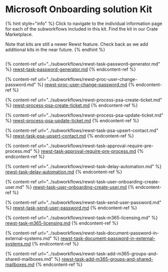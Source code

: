 # Microsoft Onboarding solution Kit

{% hint style="info" %}
Click to navigate to the individual information page for each of the subworkflows included in this kit. Find the kit in our Crate Marketplace.

Note that kits are still a newer Rewst feature. Check back as we add additional kits in the near future.&#x20;
{% endhint %}

<figure><img src="../../../.gitbook/assets/Screenshot 2025-06-02 at 4.53.48 PM.png" alt=""><figcaption></figcaption></figure>

{% content-ref url="../subworkflows/rewst-task-password-generator.md" %}
[rewst-task-password-generator.md](../subworkflows/rewst-task-password-generator.md)
{% endcontent-ref %}

{% content-ref url="../subworkflows/rewst-proc-user-change-password.md" %}
[rewst-proc-user-change-password.md](../subworkflows/rewst-proc-user-change-password.md)
{% endcontent-ref %}

{% content-ref url="../subworkflows/rewst-process-psa-create-ticket.md" %}
[rewst-process-psa-create-ticket.md](../subworkflows/rewst-process-psa-create-ticket.md)
{% endcontent-ref %}

{% content-ref url="../subworkflows/rewst-process-psa-update-ticket.md" %}
[rewst-process-psa-update-ticket.md](../subworkflows/rewst-process-psa-update-ticket.md)
{% endcontent-ref %}

{% content-ref url="../subworkflows/rewst-task-psa-upsert-contact.md" %}
[rewst-task-psa-upsert-contact.md](../subworkflows/rewst-task-psa-upsert-contact.md)
{% endcontent-ref %}

{% content-ref url="../subworkflows/rewst-task-approval-require-pre-process.md" %}
[rewst-task-approval-require-pre-process.md](../subworkflows/rewst-task-approval-require-pre-process.md)
{% endcontent-ref %}

{% content-ref url="../subworkflows/rewst-task-delay-automation.md" %}
[rewst-task-delay-automation.md](../subworkflows/rewst-task-delay-automation.md)
{% endcontent-ref %}

{% content-ref url="../subworkflows/rewst-task-user-onboarding-create-user.md" %}
[rewst-task-user-onboarding-create-user.md](../subworkflows/rewst-task-user-onboarding-create-user.md)
{% endcontent-ref %}

{% content-ref url="../subworkflows/rewst-task-send-user-password.md" %}
[rewst-task-send-user-password.md](../subworkflows/rewst-task-send-user-password.md)
{% endcontent-ref %}

{% content-ref url="../subworkflows/rewst-task-m365-licensing.md" %}
[rewst-task-m365-licensing.md](../subworkflows/rewst-task-m365-licensing.md)
{% endcontent-ref %}

{% content-ref url="../subworkflows/rewst-task-document-password-in-external-systems.md" %}
[rewst-task-document-password-in-external-systems.md](../subworkflows/rewst-task-document-password-in-external-systems.md)
{% endcontent-ref %}

{% content-ref url="../subworkflows/rewst-task-add-m365-groups-and-shared-mailboxes.md" %}
[rewst-task-add-m365-groups-and-shared-mailboxes.md](../subworkflows/rewst-task-add-m365-groups-and-shared-mailboxes.md)
{% endcontent-ref %}
